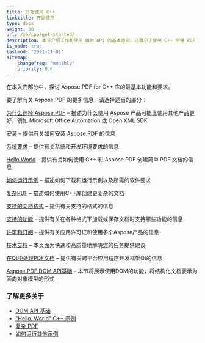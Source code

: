 ```yaml
---
title: 开始使用 C++
linktitle: 开始使用
type: docs
weight: 30
url: /zh/cpp/get-started/
description: 本节介绍工作和使用 DOM API 的基本原则。还展示了使用 C++ 创建 PDF 文档的简单和复杂示例。
is_node: true
lastmod: "2021-11-01"
sitemap:
    changefreq: "monthly"
    priority: 0.6
---
```


在本入门部分中，探讨 Aspose.PDF for C++ 库的最基本功能和要求。

要了解有关 Aspose.PDF 的更多信息，请选择适当的部分：

[为什么选择 Aspose.PDF](/pdf/zh/cpp/why-aspose-pdf/) – 描述为什么使用 Aspose 产品可能比使用其他产品更好，例如 Microsoft Office Automation 或 Open XML SDK

[安装](/pdf/zh/cpp/installation/) – 提供有关如何安装 Aspose.PDF 的信息

[系统要求](/pdf/zh/cpp/system-requirements/) – 提供有关系统和开发环境要求的信息

[Hello World](/pdf/zh/cpp/hello-world-example/) – 提供有关如何使用 C++ 和 Aspose.PDF 创建简单 PDF 文档的信息

[如何运行示例](/pdf/zh/cpp/how-to-run-other-examples/) – 描述如何下载和运行示例以及所需的软件要求

[复杂PDF](/pdf/zh/cpp/complex-pdf-example/) – 描述如何使用C++库创建更复杂的文档

[支持的文档格式](/pdf/zh/cpp/supported-file-formats/) – 提供有关支持的格式的信息

[支持的功能](/pdf/zh/cpp/key-features/) – 提供有关在各种格式下加载或保存文档时支持哪些功能的信息

[许可和订阅](/pdf/zh/cpp/licensing/) – 提供有关应用许可证和使用多个Aspose产品的信息

[技术支持](/pdf/zh/cpp/technical-support/) – 本页面为快速和高质量地解决您的任务提供建议

[在Qt中处理PDF文档](/pdf/zh/cpp/work-with-pdf-documents-in-qt/) – 提供有关跨平台应用程序开发框架Qt的信息

[Aspose.PDF DOM API基础](/pdf/zh/cpp/basics-of-dom-api/) – 本节将展示使用DOM的功能，将结构化文档表示为面向对象模型的形式
### 了解更多关于

- [DOM API 基础](/pdf/zh/cpp/basics-of-dom-api/)
- ["Hello, World" C++ 示例](/pdf/zh/cpp/hello-world-example/)
- [复杂 PDF](/pdf/zh/cpp/complex-pdf-example/)
- [如何运行其他示例](/pdf/zh/cpp/how-to-run-other-examples/)